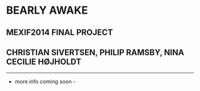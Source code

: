 # BEARLY AWAKE

## MEXIF2014 FINAL PROJECT

## CHRISTIAN SIVERTSEN, PHILIP RAMSBY, NINA CECILIE HØJHOLDT


***

- more info coming soon -